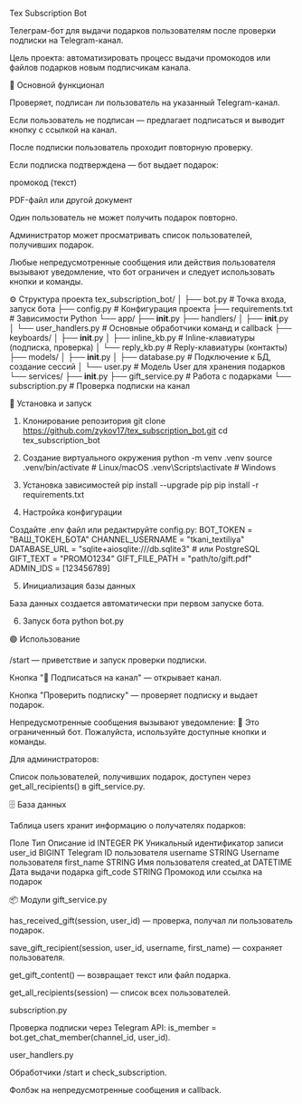 Tex Subscription Bot

Телеграм-бот для выдачи подарков пользователям после проверки подписки на Telegram-канал.

Цель проекта: автоматизировать процесс выдачи промокодов или файлов подарков новым подписчикам канала.

📌 Основной функционал

Проверяет, подписан ли пользователь на указанный Telegram-канал.

Если пользователь не подписан — предлагает подписаться и выводит кнопку с ссылкой на канал.

После подписки пользователь проходит повторную проверку.

Если подписка подтверждена — бот выдает подарок:

промокод (текст)

PDF-файл или другой документ

Один пользователь не может получить подарок повторно.

Администратор может просматривать список пользователей, получивших подарок.

Любые непредусмотренные сообщения или действия пользователя вызывают уведомление, что бот ограничен и следует использовать кнопки и команды.

⚙️ Структура проекта
tex_subscription_bot/
│
├── bot.py                 # Точка входа, запуск бота
├── config.py              # Конфигурация проекта
├── requirements.txt       # Зависимости Python
└── app/
    ├── __init__.py
    ├── handlers/
    │   ├── __init__.py
    │   └── user_handlers.py      # Основные обработчики команд и callback
    ├── keyboards/
    │   ├── __init__.py
    │   ├── inline_kb.py          # Inline-клавиатуры (подписка, проверка)
    │   └── reply_kb.py           # Reply-клавиатуры (контакты)
    ├── models/
    │   ├── __init__.py
    │   ├── database.py           # Подключение к БД, создание сессий
    │   └── user.py               # Модель User для хранения подарков
    └── services/
        ├── __init__.py
        ├── gift_service.py       # Работа с подарками
        └── subscription.py       # Проверка подписки на канал

📝 Установка и запуск
1. Клонирование репозитория
git clone https://github.com/zykov17/tex_subscription_bot.git
cd tex_subscription_bot

2. Создание виртуального окружения
python -m venv .venv
source .venv/bin/activate      # Linux/macOS
.venv\Scripts\activate         # Windows

3. Установка зависимостей
pip install --upgrade pip
pip install -r requirements.txt

4. Настройка конфигурации

Создайте .env файл или редактируйте config.py:
BOT_TOKEN = "ВАШ_ТОКЕН_БОТА"
CHANNEL_USERNAME = "tkani_textiliya"
DATABASE_URL = "sqlite+aiosqlite:///db.sqlite3"  # или PostgreSQL
GIFT_TEXT = "PROMO1234"
GIFT_FILE_PATH = "path/to/gift.pdf"
ADMIN_IDS = [123456789]

5. Инициализация базы данных

База данных создается автоматически при первом запуске бота.

6. Запуск бота
python bot.py

🟢 Использование

/start — приветствие и запуск проверки подписки.

Кнопка "📢 Подписаться на канал" — открывает канал.

Кнопка "Проверить подписку" — проверяет подписку и выдает подарок.

Непредусмотренные сообщения вызывают уведомление:
🤖 Это ограниченный бот. Пожалуйста, используйте доступные кнопки и команды.

Для администраторов:

Список пользователей, получивших подарок, доступен через get_all_recipients() в gift_service.py.

🗄️ База данных

Таблица users хранит информацию о получателях подарков:

Поле	Тип	Описание
id	INTEGER PK	Уникальный идентификатор записи
user_id	BIGINT	Telegram ID пользователя
username	STRING	Username пользователя
first_name	STRING	Имя пользователя
created_at	DATETIME	Дата выдачи подарка
gift_code	STRING	Промокод или ссылка на подарок

📦 Модули
gift_service.py

has_received_gift(session, user_id) — проверка, получал ли пользователь подарок.

save_gift_recipient(session, user_id, username, first_name) — сохраняет пользователя.

get_gift_content() — возвращает текст или файл подарка.

get_all_recipients(session) — список всех пользователей.

subscription.py

Проверка подписки через Telegram API: is_member = bot.get_chat_member(channel_id, user_id).

user_handlers.py

Обработчики /start и check_subscription.

Фолбэк на непредусмотренные сообщения и callback.